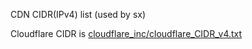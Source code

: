 CDN CIDR(IPv4) list
(used by sx)


Cloudflare CIDR is [cloudflare_inc/cloudflare_CIDR_v4.txt](../../cloudflare_inc/cloudflare_CIDR_v4.txt)